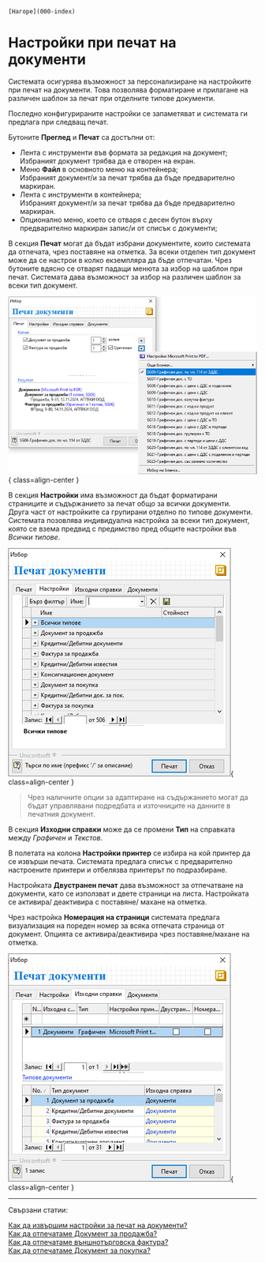 ```{only} html
[Нагоре](000-index)
```

# Настройки при печат на документи

Системата осигурява възможност за персонализиране на настройките при печат на документи. Това позволява форматиране и прилагане на различен шаблон за печат при отделните типове документи.  

Последно конфигурираните настройки се запаметяват и системата ги предлага при следващ печат.  

 Бутоните **Преглед** и **Печат** са достъпни от:  
 - Лента с инструменти във формата за редакция на документ;  
 Избраният документ трябва да е отворен на екран.  
 - Меню **Файл** в основното меню на контейнера;  
 Избраният документ/и за печат трябва да бъде предварително маркиран.  
 - Лента с инструменти в контейнера;  
 Избраният документ/и за печат трябва да бъде предварително маркиран. 
 - Опционално меню, което се отваря с десен бутон върху предварително маркиран запис/и от списък с документи;    

В секция **Печат** могат да бъдат избрани документите, които системата да отпечата, чрез поставяне на отметка. За всеки отделен тип документ може да се настрои в колко екземпляра да бъде отпечатан. Чрез бутоните вдясно се отварят падащи менюта за избор на шаблон при печат. Системата дава възможност за избор на различен шаблон за всеки тип документ.  

![](902-doc-printing1.png){ class=align-center }

В секция **Настройки** има възможност да бъдат форматирани страниците и съдържанието за печат общо за всички документи.  
Друга част от настройките са групирани отделно по типове документи. Системата позовлява индивидуална настройка за всеки тип документ, която се взема предвид с предимство пред общите настройки във *Всички типове*.  

![](902-doc-printing2.png){ class=align-center }

> Чрез наличните опции за адаптиране на съдържанието могат да бъдат управлявани подредбата и източниците на данните в печатния документ.

В секция **Изходни справки** може да се промени **Тип** на справката между
*Графичен* и *Текстов*.   

В полетата на колона **Настройки принтер** се избира на кой принтер да се извърши печата. Системата предлага списък с предварително настроените принтери и отбелязва принтерът по подразбиране. 

Настройката **Двустранен печат** дава възможност за отпечатване на документи, като се използват и двете страници на листа. Настройката се активира/ деактивира с поставяне/ махане на отметка.  

Чрез настройка **Номерация на страници** системата предлага визуализация на пореден номер за всяка отпечата страница от документ. Опцията се активира/деактивира чрез поставяне/махане на отметка.

![](902-doc-printing3.png){ class=align-center }
___
Свързани статии:  

[Как да извършим настройки за печат на документи?](https://www.unicontsoft.com/cms/node/157)  
[Как да отпечатаме Документ за продажба?](https://www.unicontsoft.com/cms/node/27)  
[Как да отпечатаме външнотърговска фактура?](https://www.unicontsoft.com/cms/node/135)  
[Как да отпечатаме Документ за покупка?](https://www.unicontsoft.com/cms/node/25)  